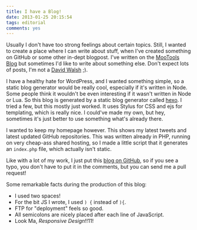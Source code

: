 ```yaml
---
title: I have a Blog!
date: 2013-01-25 20:15:54
tags: editorial
comments: yes
---
```


Usually I don't have too strong feelings about certain topics. Still, I wanted
to create a place where I can write about stuff, when I've created something
on GitHub or some other in-dept blogpost. I've written on the
[MooTools Blog](http://mootools.net/blog/author/arian/) but sometimes I'd like
to write about something else. Don't expect lots of posts, I'm not a
[David Walsh](http://davidwalsh.name) ;).

I have a healthy hate for WordPress, and I wanted something simple, so a
static blog generator would be really cool, especially if it's written in Node.
Some people think it wouldn't be even interesting if it wasn't written in
Node or Lua. So this blog is generated by a static blog generator called
[hexo](https://github.com/tommy351/hexo). I tried a few, but this mostly just
worked. It uses Stylus for CSS and ejs for templating, which is really nice.
I could've made my own, but hey, sometimes it's just better to
use something what's already there.

I wanted to keep my homepage however. This shows my latest tweets and latest
updated GitHub repositories. This was written already in PHP, running on very
cheap-ass shared hosting, so I made a little script that it generates an
`index.php` file, which actually isn't static.

Like with a lot of my work, I just put this
[blog on GitHub](https://github.com/arian/blog), so if you see a typo, you
don't have to put it in the comments, but you can send me a pull request!

Some remarkable facts during the production of this blog:

- I used two spaces!
- For the bit JS I wrote, I used `) {` instead of `){`.
- FTP for "deployment" feels so good.
- All semicolons are nicely placed after each line of JavaScript.
- Look Ma, *Responsive Design*!!11!
